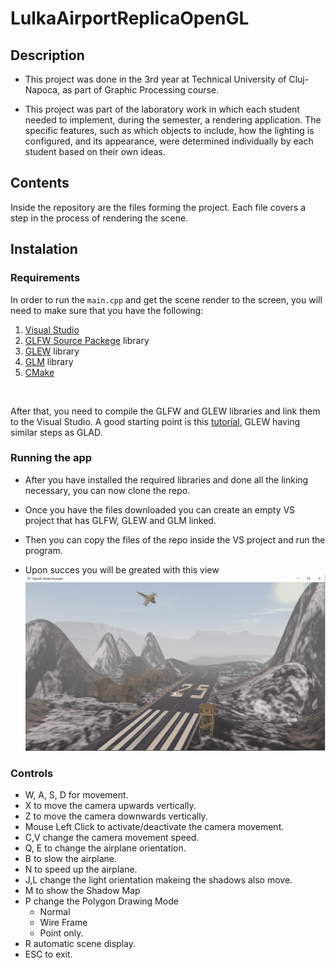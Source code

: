# LulkaAirportReplicaOpenGL

## Description
- This project was done in the 3rd year at Technical University of Cluj-Napoca, as part of Graphic Processing course.

- This project was part of the laboratory work in which each student needed to implement, during the semester, a rendering application. The specific features, such as which objects to include, how the lighting is configured, and its appearance, were determined individually by each student based on their own ideas.

## Contents
Inside the repository are the files forming the project. Each file covers a step in the process of rendering the scene. <br>

## Instalation

### Requirements

In order to run the ```main.cpp``` and get the scene render to the screen, you will need to make sure that you have the following:
1. [Visual Studio](https://visualstudio.microsoft.com/)
2. [GLFW Source Packege](https://www.glfw.org/download.html) library
3. [GLEW](https://glew.sourceforge.net/) library
4. [GLM](https://sourceforge.net/projects/glm.mirror/) library
5. [CMake](https://cmake.org/download/)

<br>

After that, you need to compile the GLFW and GLEW libraries and link them to the Visual Studio. 
A good starting point is this [tutorial](https://www.youtube.com/watch?v=uO__ntYT-2Q&t=264s), GLEW having similar steps as GLAD. 

### Running the app

- After you have installed the required libraries and done all the linking necessary, you can now clone the repo.

- Once you have the files downloaded you can create an empty VS project that has GLFW, GLEW and GLM linked.

- Then you can copy the files of the repo inside the VS project and run the program.
- Upon succes you will be greated with this view ![StartUp Screen](pressingR.png)

### Controls
- W, A, S, D for movement.
- X to move the camera upwards vertically.
- Z to move the camera downwards vertically. 
- Mouse Left Click to activate/deactivate the camera movement.
- C,V change the camera movement speed.
- Q, E to change the airplane orientation.
- B to slow the airplane.
- N to speed up the airplane.
- J,L change the light orientation makeing the shadows also move.
- M to show the Shadow Map
- P change the Polygon Drawing Mode
    - Normal
    - Wire Frame
    - Point only.
- R automatic scene display.
- ESC to exit.


